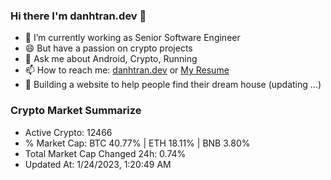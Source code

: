 ### Hi there I'm danhtran.dev 👋

- 🔭 I’m currently working as Senior Software Engineer
- 😄 But have a passion on crypto projects
- 💬 Ask me about Android, Crypto, Running 
- 📫 How to reach me: <a href="https://danhtran.dev" target="_blank">danhtran.dev</a> or <a href="Dan-Resume.pdf" target="_blank">My Resume</a>
- 🌱 Building a website to help people find their dream house (updating ...)

### Crypto Market Summarize
- Active Crypto: 12466
- % Market Cap: BTC 40.77% | ETH 18.11% | BNB 3.80%
- Total Market Cap Changed 24h: 0.74%
- Updated At: 1/24/2023, 1:20:49 AM
